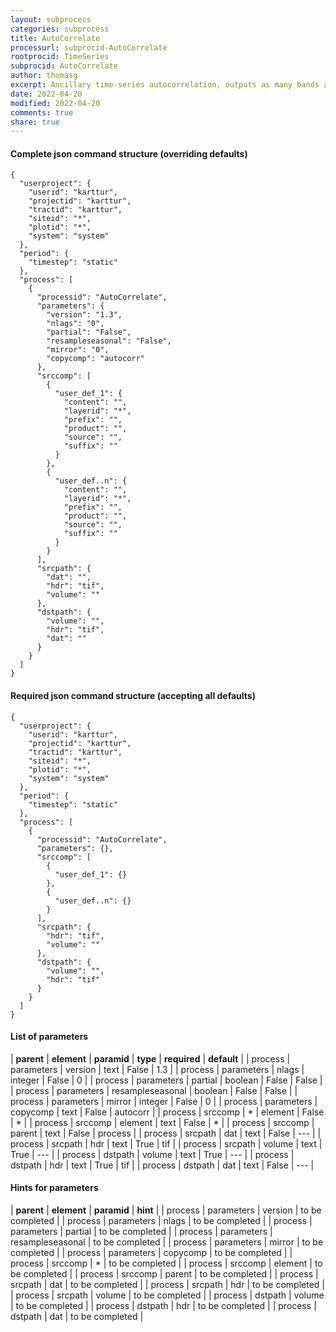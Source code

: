 ```yaml
---
layout: subprocess
categories: subprocess
title: AutoCorrelate
processurl: subprocid-AutoCorrelate
rootprocid: TimeSeries
subprocid: AutoCorrelate
author: thomasg
excerpt: Ancillary time-series autocorrelation, outputs as many bands as maximum lags set (nlags) in the paramters
date: 2022-04-20
modified: 2022-04-20
comments: true
share: true
---
```


#### Complete json command structure (overriding defaults)
```
{
  "userproject": {
    "userid": "karttur",
    "projectid": "karttur",
    "tractid": "karttur",
    "siteid": "*",
    "plotid": "*",
    "system": "system"
  },
  "period": {
    "timestep": "static"
  },
  "process": [
    {
      "processid": "AutoCorrelate",
      "parameters": {
        "version": "1.3",
        "nlags": "0",
        "partial": "False",
        "resampleseasonal": "False",
        "mirror": "0",
        "copycomp": "autocorr"
      },
      "srccomp": [
        {
          "user_def_1": {
            "content": "",
            "layerid": "*",
            "prefix": "",
            "product": "",
            "source": "",
            "suffix": ""
          }
        },
        {
          "user_def..n": {
            "content": "",
            "layerid": "*",
            "prefix": "",
            "product": "",
            "source": "",
            "suffix": ""
          }
        }
      ],
      "srcpath": {
        "dat": "",
        "hdr": "tif",
        "volume": ""
      },
      "dstpath": {
        "volume": "",
        "hdr": "tif",
        "dat": ""
      }
    }
  ]
}
```
#### Required json command structure (accepting all defaults)
```
{
  "userproject": {
    "userid": "karttur",
    "projectid": "karttur",
    "tractid": "karttur",
    "siteid": "*",
    "plotid": "*",
    "system": "system"
  },
  "period": {
    "timestep": "static"
  },
  "process": [
    {
      "processid": "AutoCorrelate",
      "parameters": {},
      "srccomp": [
        {
          "user_def_1": {}
        },
        {
          "user_def..n": {}
        }
      ],
      "srcpath": {
        "hdr": "tif",
        "volume": ""
      },
      "dstpath": {
        "volume": "",
        "hdr": "tif"
      }
    }
  ]
}
```
#### List of parameters

| **parent** | **element** | **paramid** | **type** | **required** | **default** |
| process | parameters | version | text | False | 1.3 |
| process | parameters | nlags | integer | False | 0 |
| process | parameters | partial | boolean | False | False |
| process | parameters | resampleseasonal | boolean | False | False |
| process | parameters | mirror | integer | False | 0 |
| process | parameters | copycomp | text | False | autocorr |
| process | srccomp | * | element | False | * |
| process | srccomp | element | text | False | * |
| process | srccomp | parent | text | False | process |
| process | srcpath | dat | text | False | --- |
| process | srcpath | hdr | text | True | tif |
| process | srcpath | volume | text | True | --- |
| process | dstpath | volume | text | True | --- |
| process | dstpath | hdr | text | True | tif |
| process | dstpath | dat | text | False | --- |

#### Hints for parameters

| **parent** | **element** | **paramid** | **hint** |
| process | parameters | version | to be completed |
| process | parameters | nlags | to be completed |
| process | parameters | partial | to be completed |
| process | parameters | resampleseasonal | to be completed |
| process | parameters | mirror | to be completed |
| process | parameters | copycomp | to be completed |
| process | srccomp | * | to be completed |
| process | srccomp | element | to be completed |
| process | srccomp | parent | to be completed |
| process | srcpath | dat | to be completed |
| process | srcpath | hdr | to be completed |
| process | srcpath | volume | to be completed |
| process | dstpath | volume | to be completed |
| process | dstpath | hdr | to be completed |
| process | dstpath | dat | to be completed |
